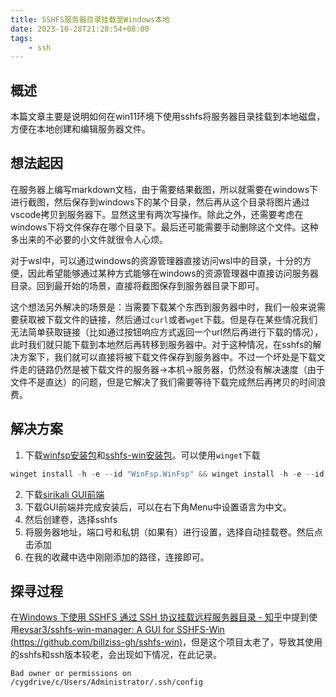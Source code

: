 ```yaml
---
title: SSHFS服务器目录挂载至Windows本地
date: 2023-10-28T21:28:54+08:00
tags:
    - ssh
---
```


## 概述

本篇文章主要是说明如何在win11环境下使用sshfs将服务器目录挂载到本地磁盘，方便在本地创建和编辑服务器文件。

<!-- more -->

## 想法起因

在服务器上编写markdown文档，由于需要结果截图，所以就需要在windows下进行截图，然后保存到windows下的某个目录，然后再从这个目录将图片通过vscode拷贝到服务器下。显然这里有两次写操作。除此之外，还需要考虑在windows下将文件保存在哪个目录下。最后还可能需要手动删除这个文件。这种多出来的不必要的小文件就很令人心烦。

对于wsl中，可以通过windows的资源管理器直接访问wsl中的目录，十分的方便，因此希望能够通过某种方式能够在windows的资源管理器中直接访问服务器目录。回到最开始的场景，直接将截图保存到服务器目录下即可。

这个想法另外解决的场景是：当需要下载某个东西到服务器中时，我们一般来说需要获取被下载文件的链接，然后通过`curl`或者`wget`下载。但是存在某些情况我们无法简单获取链接（比如通过按钮响应方式返回一个url然后再进行下载的情况），此时我们就只能下载到本地然后再转移到服务器中。对于这种情况，在sshfs的解决方案下，我们就可以直接将被下载文件保存到服务器中。不过一个坏处是下载文件走的链路仍然是被下载文件的服务器->本机->服务器，仍然没有解决速度（由于文件不是直达）的问题，但是它解决了我们需要等待下载完成然后再拷贝的时间浪费。

## 解决方案

1. 下载[winfsp安装包](https://github.com/winfsp/winfsp/releases)和[sshfs-win安装包](https://github.com/winfsp/sshfs-win/releases)。可以使用`winget`下载

```powershell
winget install -h -e --id "WinFsp.WinFsp" && winget install -h -e --id "SSHFS-Win.SSHFS-Win"
```

2. 下载[sirikali GUI前端](https://github.com/mhogomchungu/sirikali/releases/)
3. 下载GUI前端并完成安装后，可以在右下角Menu中设置语言为中文。
4. 然后创建卷，选择sshfs
5. 将服务器地址，端口号和私钥（如果有）进行设置，选择自动挂载卷。然后点击添加
6. 在我的收藏中选中刚刚添加的路径，连接即可。

## 探寻过程

在[Windows 下使用 SSHFS 通过 SSH 协议挂载远程服务器目录 - 知乎](https://zhuanlan.zhihu.com/p/314245985)中提到使用[evsar3/sshfs-win-manager: A GUI for SSHFS-Win (https://github.com/billziss-gh/sshfs-win)](https://github.com/evsar3/sshfs-win-manager)，但是这个项目太老了，导致其使用的sshfs和ssh版本较老，会出现如下情况，在此记录。

```
Bad owner or permissions on /cygdrive/c/Users/Administrator/.ssh/config
```
